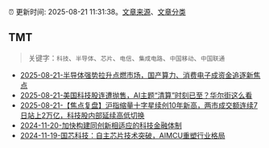 :alarm_clock: 更新时间: 2025-08-21 11:31:38。[文章来源](/README.md)、[文章分类](/TAGS.md)

## TMT


> 关键字：`科技`、`半导体`、`芯片`、`电信`、`集成电路`、`中国移动`、`中国联通`



- [2025-08-21-半导体强势拉升点燃市场，国产算力、消费电子成资金追逐新焦点](https://www.cls.cn/detail/2121354) 
- [2025-08-21-美国科技股连遭抛售，AI主题“清算”时刻已至？华尔街这么看](https://www.cls.cn/detail/2121357) 
- [2025-08-21-【焦点复盘】沪指缩量十字星续创10年新高，两市成交额连续7日站上2万亿，科技股内部延续高低切换](https://www.cls.cn/detail/2121907) 
- [2024-11-20-加快构建同创新相适应的科技金融体制](https://xueqiu.com/9193403816/313561745) 
- [2024-11-19-国芯科技：自主芯片技术突破，AIMCU重塑行业格局](https://xueqiu.com/8151841495/313402043) 
